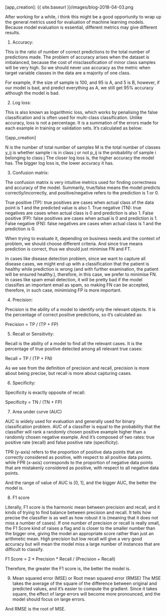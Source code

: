 [app_creation]: {{ site.baseurl }}/images/blog-2018-04-03.png

After working for a while, i think this might be a good opportunity to wrap up the general metrics used for evaluation of machine learning models. Because model evaluation is essential, different metrics may give different results.

1. Accuracy:  

This is the ratio of number of correct predictions to the total number of predictions made. The problem of accuracy arises when the dataset is imbalanced, because the cost of misclassification of minor class samples will be very high. So we should never use accuracy as the metric when target variable classes in the data are a majority of one class. 

For example, if the size of sample is 100, and 95 is A, and 5 is B, however, if our model is bad, and predict everything as A, we still get 95% accuracy although the model is bad.

2. Log loss: 

This is also known as logarithmic loss, which works by penalising the false classification and is often used for multi-class classification. Unlike accuracy, loss is not a percentage. It is a summation of the errors made for each example in training or validation sets. It’s calculated as below:

![app_creation]

N is the number of total number of samples
M is the total number of classes
y_ij is whether sample i is in class j or not
p_ij is the probability of sample i belonging to class j
The closer log loss is, the higher accuracy the model has. The bigger log loss is, the lower accuracy it has.

3. Confusion matrix: 

The confusion matrix is very intuitive metrics used for finding correctness and accuracy of the model. Summarily, true/false means the model predicts correctly/incorrectly, and positive/negative refers to the prediction is 1 or 0.

True positive (TP): true positives are cases when actual class of the data point is 1 and the predicted value is also 1.
True negative (TN): true negatives are cases when actual class is 0 and prediction is also 1.
False positive (FP): false positives are cases when actual is 0 and prediction is 1. 
False negative (FN): false negatives are cases when actual class is 1 and the prediction is 0.

When trying to evaluate it, depending on business needs and the context of problem, we should choose different criteria. And since true means prediction is correct, thus we should just minimise FN and FT. 

In cases like disease detection problem, since we want to capture all disease cases, we might end up with a classification that the patient is healthy while prediction is wrong (and with further examination, the patient will be ensured healthy.), therefore, in this case, we prefer to minimise FN. In cases like spam email detection,  it will be pretty bad if the model classifies an important email as spam, so making FN can be accepted, therefore, in such case, minimising FP is more important.

4. Precision:

Precision is the ability of a model to identify only the relevant objects. It is the percentage of correct positive predictions, so it’s calculated as: 

Precision = TP / (TP + FP)

5. Recall or Sensitivity:

Recall is the ability of a model to find all the relevant cases. It is the percentage of true positive detected among all relevant true cases:

Recall = TP / (TP + FN)

As we see from the definition of precision and recall, precision is more about being precise, but recall is more about capturing cases. 

6. Specificity:

Specificity is exactly opposite of recall:

Specificity = TN / (TN + FP)

7. Area under curve (AUC)

AUC is widely used for evaluation and generally used for binary classification problem. AUC of a classifier is equal to the probability that the classifier will rank a randomly chosen positive example higher than a randomly chosen negative example. And it’s composed of two rates: true positive rate (recall) and false positive rate (specificity).

TPR (y-axis) refers to the proportion of positive data points that are correctly considered as positive, with respect to all positive data points. while FPR (x-axis) corresponds to the proportion of negative data points that are mistakenly considered as positive, with respect to all negative data points.

And the range of value of AUC is [0, 1], and the bigger AUC, the better the model is.

8. F1 score

Literally, F1 score is the harmonic mean between precision and recall, and it kinds of trying to find balance between precision and recall. It tells how precise the classifier is as well as how robust it is (meaning that it does not miss a number of cases). If one number of precision or recall is really small, the F1 Score kind of raises a flag and is closer to the smaller number than the bigger one, giving the model an appropriate score rather than just an arithmetic mean. High precision but low recall will give a very good accuracy but will mean the model miss a large number of instances that are difficult to classify. 

F1 Score = 2 * Precision * Recall / (Precision + Recall)

Therefore, the greater the F1 score is, the better the model is.

9. Mean squared error (MSE) or Root mean squared error (RMSE)
The MSE takes the average of the square of the difference between original and predicted values, and it’s easier to compute the gradient. Since it takes square, the effect of large errors will become more pronounced, and the model should focus on large errors. 

And RMSE is the root of MSE.
